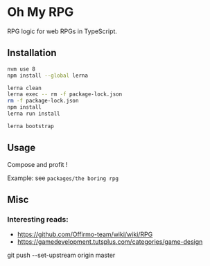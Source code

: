 # Oh My RPG

RPG logic for web RPGs in TypeScript.

## Installation
```bash
nvm use 8
npm install --global lerna

lerna clean
lerna exec -- rm -f package-lock.json
rm -f package-lock.json
npm install
lerna run install

lerna bootstrap
```

## Usage
Compose and profit !

Example: see `packages/the boring rpg`


## Misc

### Interesting reads:
* https://github.com/Offirmo-team/wiki/wiki/RPG
* https://gamedevelopment.tutsplus.com/categories/game-design


git push --set-upstream origin master
